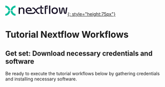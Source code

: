 [![Nextflow logo](/img/nextflow.svg){: style="height:75px"}](https://www.nextflow.io/)

# **Tutorial Nextflow Workflows**

## Get set: Download necessary credentials and software

Be ready to execute the tutorial workflows below by gathering credentials and installing necessary software.
